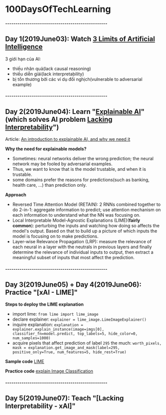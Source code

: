 # 100DaysOfTechLearning

#### --------------------------------------------------
## Day 1(2019June03): Watch [3 Limits of Artificial Intelligence](https://youtu.be/f5YvatzVWxA)

3 giới hạn của AI:
- thiếu nhân quả(lack causal reasoning)
- thiếu diễn giải(lack interpretability)
- bị tổn thương bởi các ví dụ đối nghịch(vulnerable to adversarial example)


#### --------------------------------------------------
## Day 2(2019June04): Learn "[Explainable AI]"(which solves AI problem [Lacking Interpretability]")

Article: [An introduction to explainable AI, and why we need it](https://www.freecodecamp.org/news/an-introduction-to-explainable-ai-and-why-we-need-it-a326417dd000/)

**Why the need for explainable models?**
- Sometimes: neural networks deliver the wrong prediction; the neural network may be fooled by adversarial examples.
- Thus, we want to know that is the model trustable, and when it is trustable.
- some domains prefer the reasons for predictions(such as banking, health care, ...) than prediction only.

**Approach**
- Reversed Time Attention Model (RETAIN): 2 RNNs combined together to do 2-in-1: aggregate information to predict; use attention mechanism on each information to understand what the NN was focusing on.
- Local Interpretable Model-Agnostic Explanations (LIME)(**fairly common**): perturbing the inputs and watching how doing so affects the model's output. Based on that to build up a picture of which inputs the model is focusing on to make predictions.
- Layer-wise Relevance Propagation (LRP): measure the relevance of each neural in a layer with the neutrals in previous layers and finally determine the relevance of individual inputs to output, then extract a meaningful subset of inputs that most affect the prediction.
#### --------------------------------------------------
## Day 3(2019June05) + Day 4(2019June06): Practice "[xAI - LIME]"

**Steps to deploy the LIME explanation**
- import lime: `from lime import lime_image`
- declare explainer: `explainer = lime_image.LimeImageExplainer()`
- inquire explanation: `explanation = explainer.explain_instance(image=imgs[0], classifier_fn=model.predict, top_labels=5, hide_color=0, num_samples=1000)`
- acquire pixels that affect prediction of label `295` the much: `worth_pixels, mask = explanation.get_image_and_mask(label=295, positive_only=True, num_features=5, hide_rest=True)`

**Sample code** [LIME](https://github.com/marcotcr/lime)

**Practice code** [explain Image Classification](prac_codes/day03/ImageClassification.ipynb)

#### --------------------------------------------------
## Day 5(2019June07): Teach "[Lacking Interpretability - xAI]"



[Lacking Interpretability]: https://github.com/minhncedutw/100DaysOfMLCode/commit/6d5322baa27c68c1d595a876fb792dbdb5557fad
[Explainable AI]: https://www.freecodecamp.org/news/an-introduction-to-explainable-ai-and-why-we-need-it-a326417dd000/
